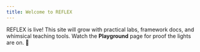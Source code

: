 ```yaml
---
title: Welcome to REFLEX
---
```

REFLEX is live! This site will grow with practical labs, framework docs, and whimsical teaching tools. Watch the **Playground** page for proof the lights are on. 🏓
